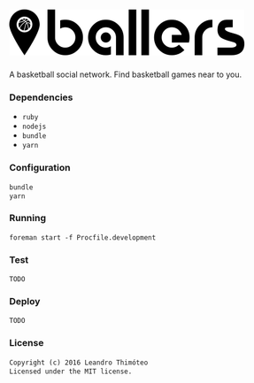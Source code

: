 # ![Ballers](media/logo.png)

A basketball social network. Find basketball games near to you.

### Dependencies
* `ruby`
* `nodejs`
* `bundle`
* `yarn`

### Configuration
```
bundle
yarn
```

### Running
```
foreman start -f Procfile.development
```

### Test
```
TODO
```

### Deploy
```
TODO
```

### License
```
Copyright (c) 2016 Leandro Thimóteo
Licensed under the MIT license.
```
